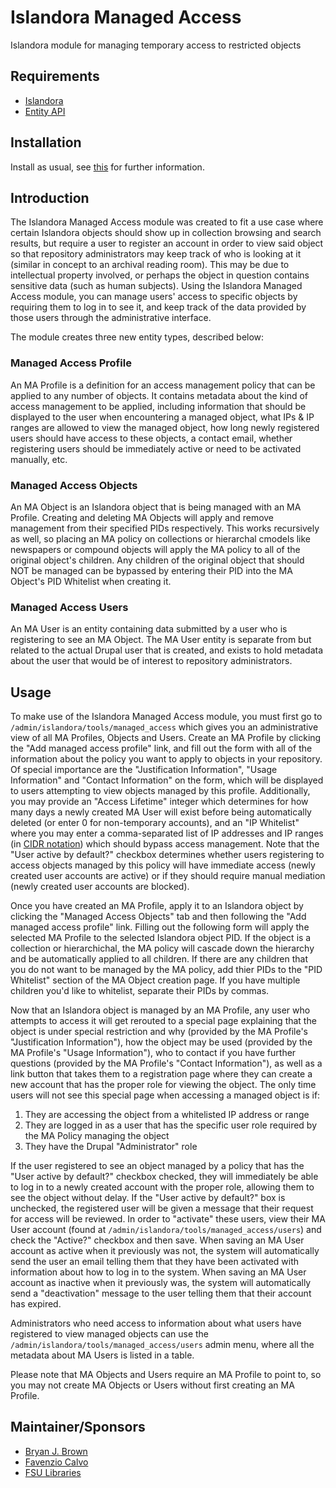 # Islandora Managed Access 
Islandora module for managing temporary access to restricted objects

## Requirements
* [Islandora](https://github.com/Islandora/islandora)
* [Entity API](https://www.drupal.org/project/entity)

## Installation
Install as usual, see [this](https://drupal.org/documentation/install/modules-themes/modules-7) for further information.

## Introduction
The Islandora Managed Access module was created to fit a use case where certain Islandora objects should show up in collection browsing and search results, but require a user to register an account in order to view said object so that repository administrators may keep track of who is looking at it (similar in concept to an archival reading room). This may be due to intellectual property involved, or perhaps the object in question contains sensitive data (such as human subjects). Using the Islandora Managed Access module, you can manage users' access to specific objects by requiring them to log in to see it, and keep track of the data provided by those users through the administrative interface.

The module creates three new entity types, described below:

### Managed Access Profile
An MA Profile is a definition for an access management policy that can be applied to any number of objects. It contains metadata about the kind of access management to be applied, including information that should be displayed to the user when encountering a managed object, what IPs & IP ranges are allowed to view the managed object, how long newly registered users should have access to these objects, a contact email, whether registering users should be immediately active or need to be activated manually, etc.

### Managed Access Objects
An MA Object is an Islandora object that is being managed with an MA Profile. Creating and deleting MA Objects will apply and remove management from their specified PIDs respectively. This works recursively as well, so placing an MA policy on collections or hierarchal cmodels like newspapers or compound objects will apply the MA policy to all of the original object's children. Any children of the original object that should NOT be managed can be bypassed by entering their PID into the MA Object's PID Whitelist when creating it.

### Managed Access Users
An MA User is an entity containing data submitted by a user who is registering to see an MA Object. The MA User entity is separate from but related to the actual Drupal user that is created, and exists to hold metadata about the user that would be of interest to repository administrators.

## Usage
To make use of the Islandora Managed Access module, you must first go to `/admin/islandora/tools/managed_access` which gives you an administrative view of all MA Profiles, Objects and Users. Create an MA Profile by clicking the "Add managed access profile" link, and fill out the form with all of the information about the policy you want to apply to objects in your repository. Of special importance are the "Justification Information", "Usage Information" and "Contact Information" on the form, which will be displayed to users attempting to view objects managed by this profile. Additionally, you may provide an "Access Lifetime" integer which determines for how many days a newly created MA User will exist before being automatically deleted (or enter 0 for non-temporary accounts), and an "IP Whitelist" where you may enter a comma-separated list of IP addresses and IP ranges (in [CIDR notation](https://en.wikipedia.org/wiki/Classless_Inter-Domain_Routing)) which should bypass access management. Note that the "User active by default?" checkbox determines whether users registering to access objects managed by this policy will have immediate access (newly created user accounts are active) or if they should require manual mediation (newly created user accounts are blocked).

Once you have created an MA Profile, apply it to an Islandora object by clicking the "Managed Access Objects" tab and then following the "Add managed access profile" link. Filling out the following form will apply the selected MA Profile to the selected Islandora object PID. If the object is a collection or hierarchichal, the MA policy will cascade down the hierarchy and be automatically applied to all children. If there are any children that you do not want to be managed by the MA policy, add thier PIDs to the "PID Whitelist" section of the MA Object creation page. If you have multiple children you'd like to whitelist, separate their PIDs by commas.

Now that an Islandora object is managed by an MA Profile, any user who attempts to access it will get rerouted to a special page explaining that the object is under special restriction and why (provided by the MA Profile's "Justification Information"), how the object may be used (provided by the MA Profile's "Usage Information"), who to contact if you have further questions (provided by the MA Profile's "Contact Information"), as well as a link button that takes them to a registration page where they can create a new account that has the proper role for viewing the object. The only time users will not see this special page when accessing a managed object is if:

1. They are accessing the object from a whitelisted IP address or range
2. They are logged in as a user that has the specific user role required by the MA Policy managing the object
3. They have the Drupal "Administrator" role

If the user registered to see an object managed by a policy that has the "User active by default?" checkbox checked, they will immediately be able to log in to a newly created account with the proper role, allowing them to see the object without delay. If the "User active by default?" box is unchecked, the registered user will be given a message that their request for access will be reviewed. In order to "activate" these users, view their MA User account (found at `/admin/islandora/tools/managed_access/users`) and check the "Active?" checkbox and then save. When saving an MA User account as active when it previously was not, the system will automatically send the user an email telling them that they have been activated with information about how to log in to the system. When saving an MA User account as inactive when it previously was, the system will automatically send a "deactivation" message to the user telling them that their account has expired.

Administrators who need access to information about what users have registered to view managed objects can use the `/admin/islandora/tools/managed_access/users` admin menu, where all the metadata about MA Users is listed in a table.

Please note that MA Objects and Users require an MA Profile to point to, so you may not create MA Objects or Users without first creating an MA Profile.

## Maintainer/Sponsors
* [Bryan J. Brown](https://github.com/bryjbrown)
* [Favenzio Calvo](https://github.com/favenzio)
* [FSU Libraries](https://github.com/fsulib)
